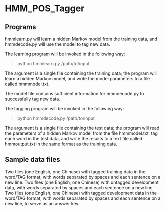 # HMM_POS_Tagger

## Programs

hmmlearn.py will learn a hidden Markov model from the training data, and hmmdecode.py will use the model to tag new data. 

The learning program will be invoked in the following way:

> python hmmlearn.py /path/to/input

The argument is a single file containing the training data; the program will learn a hidden Markov model, and write the model parameters to a file called hmmmodel.txt.

The model file contains sufficient information for hmmdecode.py to successfully tag new data.


The tagging program will be invoked in the following way:

> python hmmdecode.py /path/to/input

The argument is a single file containing the test data; the program will read the parameters of a hidden Markov model from the file hmmmodel.txt, tag each word in the test data, and write the results to a text file called hmmoutput.txt in the same format as the training data.


## Sample data files

Two files (one English, one Chinese) with tagged training data in the word/TAG format, with words separated by spaces and each sentence on a new line.
Two files (one English, one Chinese) with untagged development data, with words separated by spaces and each sentence on a new line.
Two files (one English, one Chinese) with tagged development data in the word/TAG format, with words separated by spaces and each sentence on a new line, to serve as an answer key.



